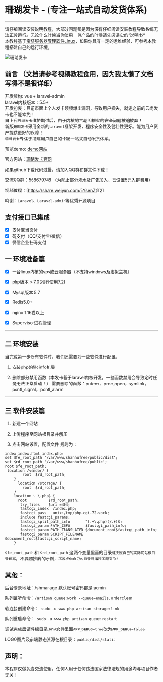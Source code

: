 ﻿# 珊瑚发卡 - (专注一站式自动发货体系)

------

请仔细阅读安装说明教程，大部分问题都是因为没有仔细阅读安装教程导致系统无法正常运行。无论什么时候当你使用一件产品的时候请先阅读它的”说明书“  
本教程基于[宝塔服务器管理软件Linux](https://www.bt.cn/)，如果你具有一定的运维经验，可参考本教程搭建自己的运行环境。

![珊瑚发卡](https://github.com/assimon/shanhufaka/blob/master/system-image.png)

## 前言 （文档请参考视频教程食用，因为我太懒了文档写得不是很详细）

开发架构: vue + laravel-admin   
laravel内核版本：5.5+    
开发初衷：目前市面上个人发卡频频爆出漏洞，导致用户损失，就连之前的云尚发卡也不能幸免！  
自上代`云尚发卡`维护期过后，由于内核的古老即框架的安全问题被迫放弃！     
新版`珊瑚发卡`采用全新的`laravel`框架开发，程序安全性及健壮性更好。能为用户资产提供更好的保障！    
`珊瑚发卡`专注于搭建用户自己的卡密一站式自动发货体系。    
 

预览demo: [demo网站][3] 

官方网站：[珊瑚发卡官网][1]    

如果github下载代码过慢，请加入QQ群在群文件下载！    

交流QQ群：568679748 （为防止部分灌水及广告加入，已设置5元入群费用）    

视频教程：[https://share.weiyun.com/5YsenZt][2]  

鸣谢：`Laravel`、`Laravel-admin`等优秀开源项目 

## 支付接口已集成
- [x] 支付宝当面付
- [x] 码支付（QQ/支付宝/微信）
- [x] 微信企业扫码支付  

## 一 环境准备篇
- [x] 一台linux内核的vps或云服务器（不支持windows及虚拟主机）
- [x] php版本 > 7.0(推荐使用7.2)
- [x] Mysql版本 5.7
- [x] Redis5.0+
- [x] nginx 1.16或以上
- [x] Supervisor进程管理



------

## 二 环境安装

当完成第一步所有软件时，我们还需要对一些软件进行配置。

1. 安装php的fileinfo扩展


2. 删除部分禁用函数（本发卡基于laravel内核开发，一些函数禁用会导致定时任务无法正常启动！）
需要删除的函数：putenv，proc_open，symlink，pcntl_signal，pcntl_alarm  


------

## 三 软件安装篇

1. 新建一个网站

2. 上传程序至网站根目录并解压

3. 点击网站设置，配置文件
规则为：

```
index index.html index.php;
set $fe_root_path '/var/www/shanhufree/public/dist';
set $rd_root_path '/var/www/shanhufree/public';
root $fe_root_path;
 location /vendor/ {
        root  $rd_root_path;
    }
      location /storage/ {
        root  $rd_root_path;
    }
    location ~ \.php$ {
	  root          $rd_root_path;
       try_files    $uri =404;
       fastcgi_index  /index.php;
       fastcgi_pass   unix:/tmp/php-cgi-72.sock;
       include fastcgi_params;
       fastcgi_split_path_info       ^(.+\.php)(/.+)$;
       fastcgi_param PATH_INFO       $fastcgi_path_info;
       fastcgi_param PATH_TRANSLATED $document_root$fastcgi_path_info;
       fastcgi_param SCRIPT_FILENAME $document_root$fastcgi_script_name;
    }
```


`$fe_root_path` 和 `$rd_root_path` 这两个变量里面的目录`请按照自己的实际网站根目录填写`，不要照抄我的示例，`不改成你自己的目录是运行不起来的！`    


## 其他：

后台登录地址：/shmanage  默认账号密码都是:admin

队列监听命令：`/artisan queue:work --queue=emails,orderclean`

软连接创建命令：` sudo -u www php artisan storage:link`

队列重启命令：` sudo -u www php artisan queue:restart`

调试完成后请将根目录.env文件里面`APP_DEBUG=true`改为`APP_DEBUG=false`   

LOGO图片及前端静态资源在根目录：`public/dist/static`

## 声明：

本程序仅做免费交流使用，任何人用于任何违法国家法律法规的用途均与项目作者无关！


  [1]: https://shanhufk.com
  [2]: https://share.weiyun.com/5YsenZt
  [3]: https://shanhufk.com
